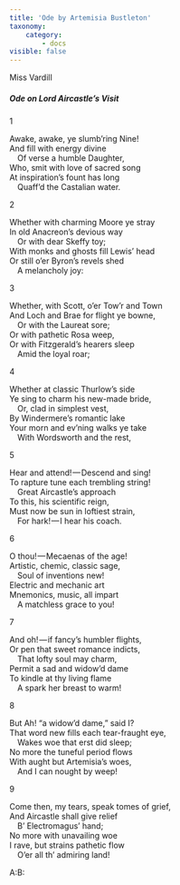 ```yaml
---
title: 'Ode by Artemisia Bustleton'
taxonomy:
    category:
        - docs
visible: false
---
```


<div class="author">Miss Vardill</div>

##### Ode on Lord Aircastle’s Visit  

1

Awake, awake, ye slumb’ring Nine!  
And fill with energy divine  
&emsp;Of verse a humble Daughter,  
Who, smit with love of sacred song  
At inspiration’s fount has long  
&emsp;Quaff’d the Castalian water.

2

Whether with charming Moore ye stray  
In old Anacreon’s devious way  
&emsp;Or with dear Skeffy toy;  
With monks and ghosts fill Lewis’ head  
Or still o’er Byron’s revels shed  
&emsp;A melancholy joy:  

3

Whether, with Scott, o’er Tow’r and Town  
And Loch and Brae for flight ye bowne,  
&emsp;Or with the Laureat sore;  
Or with pathetic Rosa weep,  
Or with Fitzgerald’s hearers sleep  
&emsp;Amid the loyal roar;  

4

Whether at classic Thurlow’s side  
Ye sing to charm his new-made bride,  
&emsp;Or, clad in simplest vest,  
By Windermere’s romantic lake  
Your morn and ev’ning walks ye take  
&emsp;With Wordsworth and the rest,  

5

Hear and attend! — Descend and sing!  
To rapture tune each trembling string!  
&emsp;Great Aircastle’s approach  
To this, his scientific reign,  
Must now be sun in loftiest strain,  
&emsp;For hark! — I hear his coach.

6

O thou! — Mecaenas of the age!  
Artistic, chemic, classic sage,  
&emsp;Soul of inventions new!  
Electric and mechanic art  
Mnemonics, music, all impart  
&emsp;A matchless grace to you!

7

And oh! — if fancy’s humbler flights,  
Or pen that sweet romance indicts,  
&emsp;That lofty soul may charm,  
Permit a sad and widow’d dame  
To kindle at thy living flame  
&emsp;A spark her breast to warm!  

8

But Ah! “a widow’d dame,” said I?  
That word new fills each tear-fraught eye,  
&emsp;Wakes woe that erst did sleep;  
No more the tuneful period flows  
With aught but Artemisia’s woes,  
&emsp;And I can nought by weep!  

9

Come then, my tears, speak tomes of grief,  
And Aircastle shall give relief  
&emsp;B’ Electromagus’ hand;  
No more with unavailing woe  
I rave, but strains pathetic flow  
&emsp;O’er all th’ admiring land!

A:B: